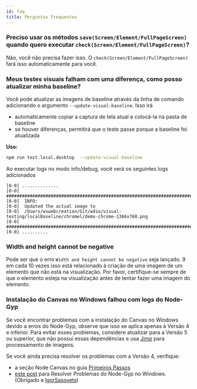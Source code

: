 ```yaml
---
id: faq
title: Perguntas Frequentes
---
```


### Preciso usar os métodos `save(Screen/Element/FullPageScreen)` quando quero executar `check(Screen/Element/FullPageScreen)`?

Não, você não precisa fazer isso. O `check(Screen/Element/FullPageScreen)` fará isso automaticamente para você.

### Meus testes visuais falham com uma diferença, como posso atualizar minha baseline?

Você pode atualizar as imagens de baseline através da linha de comando adicionando o argumento `--update-visual-baseline`. Isso irá

-   automaticamente copiar a captura de tela atual e colocá-la na pasta de baseline
-   se houver diferenças, permitirá que o teste passe porque a baseline foi atualizada

**Uso:**

```sh
npm run test.local.desktop  --update-visual-baseline
```

Ao executar logs no modo info/debug, você verá os seguintes logs adicionados

```logs
[0-0] ..............
[0-0] #####################################################################################
[0-0]  INFO:
[0-0]  Updated the actual image to
[0-0]  /Users/wswebcreation/Git/wdio/visual-testing/localBaseline/chromel/demo-chrome-1366x768.png
[0-0] #####################################################################################
[0-0] ..........
```

### Width and height cannot be negative

Pode ser que o erro `Width and height cannot be negative` seja lançado. 9 em cada 10 vezes isso está relacionado à criação de uma imagem de um elemento que não está na visualização. Por favor, certifique-se sempre de que o elemento esteja na visualização antes de tentar fazer uma imagem do elemento.

### Instalação do Canvas no Windows falhou com logs do Node-Gyp

Se você encontrar problemas com a instalação do Canvas no Windows devido a erros do Node-Gyp, observe que isso se aplica apenas à Versão 4 e inferior. Para evitar esses problemas, considere atualizar para a Versão 5 ou superior, que não possui essas dependências e usa [Jimp](https://github.com/jimp-dev/jimp) para processamento de imagens.

Se você ainda precisa resolver os problemas com a Versão 4, verifique:

-   a seção Node Canvas no guia [Primeiros Passos](/docs/visual-testing#system-requirements)
-   [este post](https://spin.atomicobject.com/2019/03/27/node-gyp-windows/) para Resolver Problemas do Node-Gyp no Windows. (Obrigado a [IgorSasovets](https://github.com/IgorSasovets))